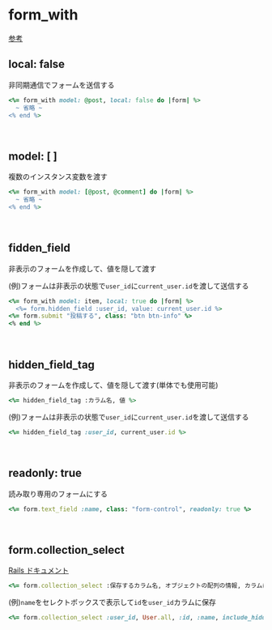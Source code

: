 # form_with
[参考](https://pikawaka.com/rails/form_with)
  
## local: false
非同期通信でフォームを送信する
  
```rb
<%= form_with model: @post, local: false do |form| %>
  ~ 省略 ~
<% end %>
```

<br>

## model: [ ]
複数のインスタンス変数を渡す
  
```rb
<%= form_with model: [@post, @comment] do |form| %>
  ~ 省略 ~
<% end %>
```

<br>

## fidden_field
非表示のフォームを作成して、値を隠して渡す
  
(例)フォームは非表示の状態で`user_id`に`current_user.id`を渡して送信する
```rb
<%= form_with model: item, local: true do |form| %>
  <%= form.hidden_field :user_id, value: current_user.id %>
<%= form.submit "投稿する", class: "btn btn-info" %>
<% end %>
```

<br>

## hidden_field_tag
非表示のフォームを作成して、値を隠して渡す(単体でも使用可能)
```rb
<%= hidden_field_tag :カラム名, 値 %>
```
  
(例)フォームは非表示の状態で`user_id`に`current_user.id`を渡して送信する
```rb
<%= hidden_field_tag :user_id, current_user.id %>
```
  
<br>

## readonly: true
読み取り専用のフォームにする
```rb
<%= form.text_field :name, class: "form-control", readonly: true %>
```
  
<br>
  
## form.collection_select
[Rails ドキュメント](https://railsdoc.com/page/collection_select)
```rb
<%= form.collection_select :保存するカラム名, オブジェクトの配列の情報, カラムに保存する項目, セレクトボックスの選択肢の項目, オプション, HTML属性 %>
```
(例)`name`をセレクトボックスで表示して`id`を`user_id`カラムに保存
```rb
<%= form.collection_select :user_id, User.all, :id, :name, include_hidden: false %>
```
